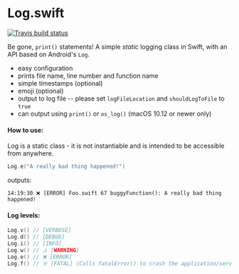 # Log.swift

[![Travis build status](https://travis-ci.org/frazer-rbsn/Log.swift.svg?branch=master)](https://travis-ci.org/frazer-rbsn/Log.swift)

Be gone, `print()` statements! A simple *static* logging class in Swift, with an API based on Android's `Log`. 

* easy configuration
* prints file name, line number and function name
* simple timestamps (optional)
* emoji (optional)
* output to log file -- please set `logFileLocation` and `shouldLogToFile` to `true`
* can output using `print()` or `os_log()` (macOS 10.12 or newer only)

#### How to use:
Log is a static class - it is not instantiable and is intended to be accessible from anywhere.

```swift
Log.e("A really bad thing happened!")
```
outputs:
```
14:19:30 ❌ [ERROR] Foo.swift 67 buggyFunction(): A really bad thing happened!
```

#### Log levels:

```swift
Log.v() // [VERBOSE]
Log.d() // [DEBUG]
Log.i() // [INFO]
Log.w() // ⚠️ [WARNING]
Log.e() // ❌ [ERROR]
Log.f() // ☠️ [FATAL] (Calls fatalError() to crash the application/service.)
```
